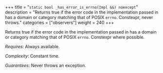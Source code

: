 +++
title = "`static bool _has_error_is_errno(Impl &&) noexcept`"
description = "Returns true if the error code in the implementation passed in has a domain or category matching that of POSIX `errno`. Constexpr, never throws."
categories = ["observers"]
weight = 240
+++

Returns true if the error code in the implementation passed in has a domain or category matching that of POSIX `errno`. Constexpr where possible.

*Requires*: Always available.

*Complexity*: Constant time.

*Guarantees*: Never throws an exception.

